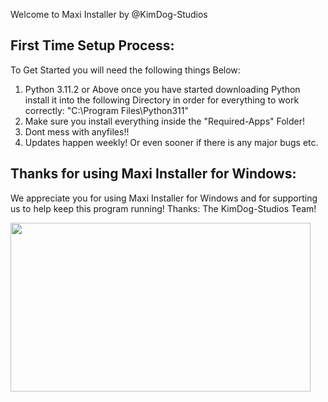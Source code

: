 Welcome to Maxi Installer by @KimDog-Studios
 ## First Time Setup Process:
To Get Started you will need the following things Below:
1. Python 3.11.2 or Above once you have started downloading Python install it into the following Directory in order for everything to work correctly: "C:\Program Files\Python311"
2. Make sure you install everything inside the "Required-Apps" Folder!
3. Dont mess with anyfiles!!
4. Updates happen weekly! Or even sooner if there is any major bugs etc.

## Thanks for using Maxi Installer for Windows:
We appreciate you for using Maxi Installer for Windows and for supporting us to help keep this program running!
Thanks: The KimDog-Studios Team!

 <img src="https://i.imgur.com/xhVJFZX.gif" width="480" height="270" />
